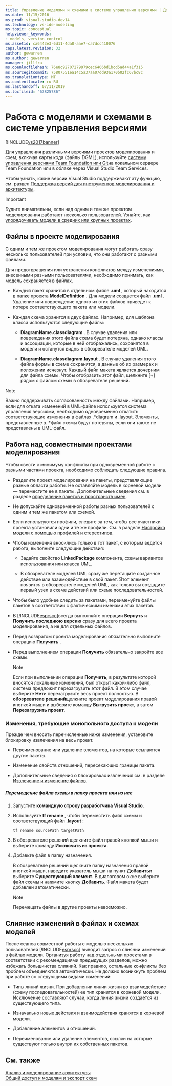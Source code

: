 ```yaml
---
title: Управление моделями и схемами в системе управления версиями | Документация Майкрософт
ms.date: 11/15/2016
ms.prod: visual-studio-dev14
ms.technology: vs-ide-modeling
ms.topic: conceptual
helpviewer_keywords:
- models, version control
ms.assetid: ca6443e3-6d11-4da8-aae7-ca7dcc410076
caps.latest.revision: 32
author: gewarren
ms.author: gewarren
manager: jillfra
ms.openlocfilehash: 76e8c92707279979cec6406bd1bcd5ad44a1f315
ms.sourcegitcommit: 75807551ea14c5a37aa07dd93a170b02fc67bc8c
ms.translationtype: MT
ms.contentlocale: ru-RU
ms.lasthandoff: 07/11/2019
ms.locfileid: "67825786"
---
```

# <a name="manage-models-and-diagrams-under-version-control"></a>Работа с моделями и схемами в системе управления версиями
[!INCLUDE[vs2017banner](../includes/vs2017banner.md)]

Для управления различными версиями проектов моделирования и схем, включая карты кода (файлы DGML), используйте [систему управления версиями Team Foundation или Git](https://msdn.microsoft.com/library/33267cee-fe5f-4aa3-b2cd-6d22ceace314)на локальном сервере Team Foundation или в облаке через Visual Studio Team Services.  
  
 Чтобы узнать, какие версии Visual Studio поддерживают эту функцию, см. раздел [Поддержка версий для инструментов моделирования и архитектуры](../modeling/what-s-new-for-design-in-visual-studio.md#VersionSupport).  
  
> [!IMPORTANT]
> Будьте внимательны, если над одним и тем же проектом моделирования работают несколько пользователей. Узнайте, как [упорядочивать модели в средних или крупных проектах](../modeling/structure-your-modeling-solution.md).  
  
## <a name="ModelingProjects"></a> Файлы в проекте моделирования  
 С одним и тем же проектом моделирования могут работать сразу несколько пользователей при условии, что они работают с разными файлами.  
  
 Для предотвращения или устранения конфликтов между изменениями, внесенными разными пользователями, необходимо понимать, как модель сохраняется в файлах.  
  
- Каждый пакет хранится в отдельном файле **.uml** , который находится в папке проекта **ModelDefinition** . Для модели создается файл **.uml** . Удаление или повреждение одного из этих файлов приведет к потере соответствующего пакета или модели.  
  
- Каждая схема хранится в двух файлах. Например, для шаблона класса используются следующие файлы:  
  
  - **DiagramName.classdiagram** . В случае удаления или повреждения этого файла схема будет потеряна, однако классы и ассоциации, которые в ней отображались, сохранятся в модели и останутся видны в обозревателе моделей UML.  

  - **DiagramName.classdiagram.layout** . В случае удаления этого файла формы в схеме сохранятся, а данные об их размерах и положении исчезнут. Каждый файл макета является дочерним для файла схемы. Чтобы отобразить этот файл, щелкните [+] рядом с файлом схемы в обозревателе решений.  
  
> [!NOTE]
> Важно поддерживать согласованность между файлами. Например, если для отката изменений в UML-файле используется система управления версиями, необходимо одновременно откатить соответствующие изменения в файлах .*diagram и .layout. Элементы, представленные в. \*файл схемы будут потеряны, если они также не представлены в UML-файл.  
  
## <a name="Shared"></a> Работа над совместными проектами моделирования  
 Чтобы свести к минимуму конфликты при одновременной работе с разными частями проекта, необходимо соблюдать следующие правила.  
  
- Разделите проект моделирования на пакеты, представляющие разные области работы. Не оставляйте модель в корневой модели — переместите ее в пакеты. Дополнительные сведения см. в разделе [определение пакетов и пространств имен](../modeling/define-packages-and-namespaces.md).  
  
- Не допускайте одновременной работы разных пользователей с одним и тем же пакетом или схемой.  
  
- Если используются профили, следите за тем, чтобы все участники проекта установили одни и те же профили. См. в разделе [Настройка модели с помощью профилей и стереотипов](../modeling/customize-your-model-with-profiles-and-stereotypes.md).  
  
- Чтобы изменения вносились только в тот пакет, с которым ведется работа, выполните следующие действия:  
  
  - Задайте свойство **LinkedPackage** компонента, схемы вариантов использования или класса UML.  

  - В обозревателе моделей UML сразу же перетащите созданное действие или взаимодействие в свой пакет. Этот элемент появится в обозревателе моделей UML, как только вы создадите первый узел в схеме действий или схеме последовательностей.  
  
- Чтобы было удобнее следить за пакетами, переименуйте файлы пакетов в соответствии с фактическими именами этих пакетов.  
  
- В [!INCLUDE[esprscc](../includes/esprscc-md.md)]всегда выполняйте операции **Вернуть** и **Получить последнюю версию** сразу для всего проекта моделирования, а не для отдельных файлов.  
  
- Перед возвратом проекта моделирования обязательно выполните операцию **Получить** .  
  
- Перед выполнением операции **Получить** обязательно закройте все схемы.  
  
    > [!NOTE]
    > Если при выполнении операции **Получить**, в результате которой вносятся локальные изменения, был открыт какой-либо файл, система предложит перезагрузить этот файл. В этом случае выберите **Нет**и перезагрузите весь проект полностью. В **обозревателе решений**щелкните проект моделирования правой кнопкой мыши и выберите команду **Выгрузить проект**, а затем **Перезагрузить проект**.  
  
### <a name="Exclusive"></a> Изменения, требующие монопольного доступа к модели  
 Прежде чем вносить перечисленные ниже изменения, установите блокировку извлечения на весь проект.  
  
- Переименование или удаление элементов, на которые ссылаются другие пакеты.  
  
- Изменение свойств отношений, пересекающих границы пакета.  
  
- Дополнительные сведения о блокировках извлечения см. в разделе [Извлечение и изменение файлов](https://msdn.microsoft.com/library/eb404d63-c448-4994-9416-3e6d50ec554a).  
  
##### <a name="to-move-a-diagram-file-in-or-out-of-a-project-folder"></a>Перемещение файла схемы в папку проекта или из нее  
  
1. Запустите **командную строку разработчика Visual Studio**.  
  
2. Используйте **tf rename** , чтобы переместить файл схемы и соответствующий файл **.layout** :  
  
     `tf rename sourcePath targetPath`  
  
3. В обозревателе решений щелкните файл правой кнопкой мыши и выберите команду **Исключить из проекта**.  
  
4. Добавьте файл в папку назначения.  
  
     В обозревателе решений щелкните папку назначения правой кнопкой мыши, наведите указатель мыши на пункт **Добавить**и выберите **Существующий элемент**. В диалоговом окне выберите файл схемы и нажмите кнопку **Добавить**. Файл макета будет добавлен автоматически.  
  
    > [!NOTE]
    > Перемещать файлы в другие проекты невозможно.  
  
## <a name="Merging"></a> Слияние изменений в файлах и схемах моделей  
 После сеанса совместной работы с моделью нескольких пользователей [!INCLUDE[esprscc](../includes/esprscc-md.md)] выводит запрос о слиянии изменений в файлах модели. Организуя работу над отдельными проектами в соответствии с рекомендациями предыдущих разделов, можно избежать большинства слияний. Как правило, остальные конфликты без проблем объединяются автоматически. Не должно возникнуть проблем при работе со следующими видами изменений:  
  
- Типы линий жизни. При добавлении линии жизни во взаимодействие (схему последовательностей) ее тип хранится в корневой модели. Исключение составляют случаи, когда линия жизни создается из существующего типа.  
  
- Изначально новые действия и взаимодействия хранятся в корневой модели.  
  
- Добавление элементов и отношений.  
  
- Переименование или удаление элементов, ссылки на которые существуют только внутри их собственных пакетов.  
  
## <a name="see-also"></a>См. также  
 [Анализ и моделирование архитектуры](../modeling/analyze-and-model-your-architecture.md)   
 [Общий доступ к моделям и экспорт схем](../modeling/share-models-and-exporting-diagrams.md)
